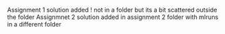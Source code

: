 Assignment 1 solution added ! not in a folder but its a bit scattered outside the folder
Assignmnet 2 solution added in assignment 2 folder with mlruns in a different folder
